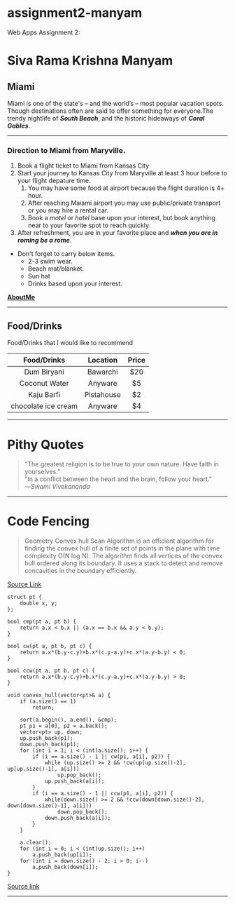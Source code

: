 # assignment2-manyam
Web Apps Assignment 2:

# Siva Rama Krishna Manyam
## Miami

Miami is one of the state's – and the world’s – most popular vacation spots. Though destinations often are said to offer something for everyone.The trendy nightlife of ***South Beach***, and the historic hideaways of ***Coral Gables***.

****

### Direction to Miami from Maryville.

1. Book a flight ticket to Miami from Kansas City
2. Start your journey to Kansas City from Maryville at least 3 hour before to your flight depature time.
    1. You may have some food at airport because the flight duration is 4+ hour.
    2. After reaching Maiami airport you may use public/private transport or you may hire a rental car.
    3. Book a *motel* or *hotel* base upon your interest, but book anything near to your favorite spot to reach quickly.
3. After refreshment, you are in your favorite place and ***when you are in roming be a rome***.
* Don't forget to carry below items.
    * 2-3 swim wear.
    * Beach mat/blanket.
    * Sun hat
    * Drinks based upon your interest.

**[AboutMe](AboutMe.md)**

****

## Food/Drinks

 Food/Drinks that I would like to recommend

| Food/Drinks | Location | Price |
| :---: | :---: | :---: |
| Dum Biryani | Bawarchi | $20 |
| Coconut Water | Anyware | $5 |
| Kaju Barfi| Pistahouse | $2 |
| chocolate ice cream| Anyware | $4 |

****

# Pithy Quotes

>"The greatest religion is to be true to your own nature. Have faith in yourselves."<br/>
>"In a conflict between the heart and the brain, follow your heart."<br/>
>―*Swami Vivekananda*

****
#  Code Fencing

>Geometry Convex hull Scan Algorithm is an efficient algorithm for finding the convex hull of a finite set of points in the plane with time complexity O(N log N). The algorithm finds all vertices of the convex hull ordered along its boundary. It uses a stack to detect and remove concavities in the boundary efficiently.

[Source Link](https://iq.opengenus.org/graham-scan-convex-hull/)

```
struct pt {
    double x, y;
};

bool cmp(pt a, pt b) {
    return a.x < b.x || (a.x == b.x && a.y < b.y);
}

bool cw(pt a, pt b, pt c) {
    return a.x*(b.y-c.y)+b.x*(c.y-a.y)+c.x*(a.y-b.y) < 0;
}

bool ccw(pt a, pt b, pt c) {
    return a.x*(b.y-c.y)+b.x*(c.y-a.y)+c.x*(a.y-b.y) > 0;
}

void convex_hull(vector<pt>& a) {
    if (a.size() == 1)
        return;

    sort(a.begin(), a.end(), &cmp);
    pt p1 = a[0], p2 = a.back();
    vector<pt> up, down;
    up.push_back(p1);
    down.push_back(p1);
    for (int i = 1; i < (int)a.size(); i++) {
        if (i == a.size() - 1 || cw(p1, a[i], p2)) {
            while (up.size() >= 2 && !cw(up[up.size()-2], up[up.size()-1], a[i]))
                up.pop_back();
            up.push_back(a[i]);
        }
        if (i == a.size() - 1 || ccw(p1, a[i], p2)) {
            while(down.size() >= 2 && !ccw(down[down.size()-2], down[down.size()-1], a[i]))
                down.pop_back();
            down.push_back(a[i]);
        }
    }

    a.clear();
    for (int i = 0; i < (int)up.size(); i++)
        a.push_back(up[i]);
    for (int i = down.size() - 2; i > 0; i--)
        a.push_back(down[i]);
}

```
[Source link](https://cp-algorithms.com/geometry/grahams-scan-convex-hull.html)

****

